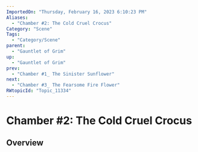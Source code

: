 ```yaml
---
ImportedOn: "Thursday, February 16, 2023 6:10:23 PM"
Aliases:
  - "Chamber #2: The Cold Cruel Crocus"
Category: "Scene"
Tags:
  - "Category/Scene"
parent:
  - "Gauntlet of Grim"
up:
  - "Gauntlet of Grim"
prev:
  - "Chamber #1_ The Sinister Sunflower"
next:
  - "Chamber #3_ The Fearsome Fire Flower"
RWtopicId: "Topic_11334"
---
```

# Chamber #2: The Cold Cruel Crocus
## Overview
